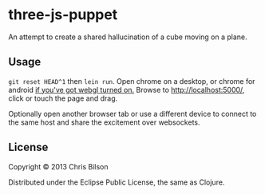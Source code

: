 # three-js-puppet

An attempt to create a shared hallucination of a cube moving on a plane.

## Usage

`git reset HEAD^1` then `lein run`. Open chrome on a desktop, or chrome for android [if you've got webgl turned on.](http://blog.laptopmag.com/how-to-enable-webgl-support-on-chrome-for-android) Browse to [http://localhost:5000/](http://localhost:5000/), click or touch the page and drag.

Optionally open another browser tab or use a different device to connect to the same host and share the excitement over websockets.

## License

Copyright © 2013 Chris Bilson

Distributed under the Eclipse Public License, the same as Clojure.
